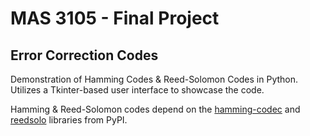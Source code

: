 # MAS 3105 - Final Project
## Error Correction Codes

Demonstration of Hamming Codes & Reed-Solomon Codes in Python. Utilizes a Tkinter-based user interface to showcase the code.

Hamming & Reed-Solomon codes depend on the [hamming-codec](https://pypi.org/project/hamming-codec/) and [reedsolo](https://pypi.org/project/reedsolo/) libraries from PyPI.
